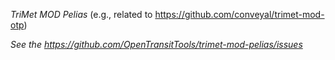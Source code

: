 *TriMet MOD Pelias* 
(e.g., related to https://github.com/conveyal/trimet-mod-otp)

*See the https://github.com/OpenTransitTools/trimet-mod-pelias/issues*
